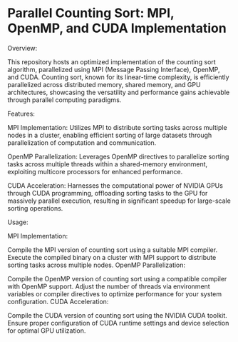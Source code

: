 # Parallel Counting Sort: MPI, OpenMP, and CUDA Implementation
Overview:

This repository hosts an optimized implementation of the counting sort algorithm, parallelized using MPI (Message Passing Interface), OpenMP, and CUDA. Counting sort, known for its linear-time complexity, is efficiently parallelized across distributed memory, shared memory, and GPU architectures, showcasing the versatility and performance gains achievable through parallel computing paradigms.

Features:

MPI Implementation: Utilizes MPI to distribute sorting tasks across multiple nodes in a cluster, enabling efficient sorting of large datasets through parallelization of computation and communication.

OpenMP Parallelization: Leverages OpenMP directives to parallelize sorting tasks across multiple threads within a shared-memory environment, exploiting multicore processors for enhanced performance.

CUDA Acceleration: Harnesses the computational power of NVIDIA GPUs through CUDA programming, offloading sorting tasks to the GPU for massively parallel execution, resulting in significant speedup for large-scale sorting operations.

Usage:

MPI Implementation:

Compile the MPI version of counting sort using a suitable MPI compiler.
Execute the compiled binary on a cluster with MPI support to distribute sorting tasks across multiple nodes.
OpenMP Parallelization:

Compile the OpenMP version of counting sort using a compatible compiler with OpenMP support.
Adjust the number of threads via environment variables or compiler directives to optimize performance for your system configuration.
CUDA Acceleration:

Compile the CUDA version of counting sort using the NVIDIA CUDA toolkit.
Ensure proper configuration of CUDA runtime settings and device selection for optimal GPU utilization.